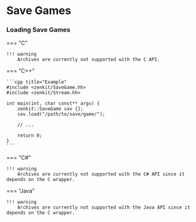 # Save Games

### Loading Save Games

=== "C"

    !!! warning
        Archives are currently not supported with the C API.

=== "C++"

    ```cpp title="Example"
    #include <zenkit/SaveGame.hh>
    #include <zenkit/Stream.hh>

    int main(int, char const** argv) {
        zenkit::SaveGame sav {};
        sav.load("/path/to/save/game/");
        
        // ...

        return 0;
    }
    ```

=== "C#"

    !!! warning
        Archives are currently not supported with the C# API since it depends on the C wrapper.

=== "Java"

    !!! warning
        Archives are currently not supported with the Java API since it depends on the C wrapper.
